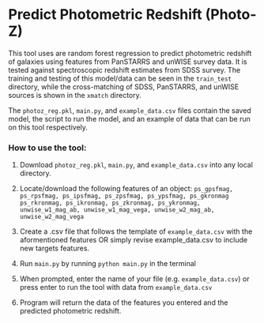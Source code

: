 
# Predict Photometric Redshift (Photo-Z) 

This tool uses are random forest regression to predict photometric redshift of galaxies using features from PanSTARRS and unWISE survey data. It is tested against spectroscopic redshift estimates from SDSS survey. The training and testing of this model/data can be seen in the `train_test` directory, while the cross-matching of SDSS, PanSTARRS, and unWISE sources is shown in the `xmatch` directory. 

The `photoz_reg.pkl`, `main.py`, and `example_data.csv` files contain the saved model, the script to run the model, and an example of data that can be run on this tool respectively. 


### How to use the tool:

1. Download `photoz_reg.pkl`, `main.py`, and `example_data.csv` into any local directory.

2. Locate/download the following features of an object: `ps_gpsfmag,	ps_rpsfmag, ps_ipsfmag, ps_zpsfmag, ps_ypsfmag, ps_gkronmag	ps_rkronmag, ps_ikronmag, ps_zkronmag, ps_ykronmag, unwise_w1_mag_ab, unwise_w1_mag_vega, unwise_w2_mag_ab, unwise_w2_mag_vega`

3. Create a .csv file that follows the template of `example_data.csv` with the aformentioned features OR simply revise example_data.csv to include new targets features.

4. Run `main.py` by running `python main.py` in the terminal

5. When prompted, enter the name of your file (e.g. `example_data.csv`) or press enter to run the tool with data from `example_data.csv`

6. Program will return the data of the features you entered and the predicted photometric redshift. 
   
